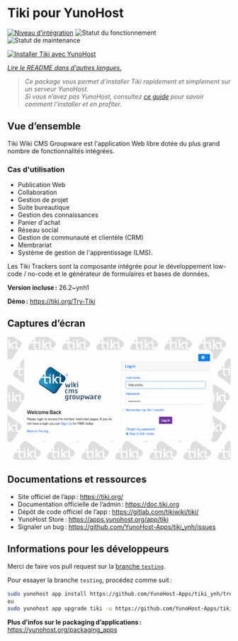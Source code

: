 <!--
Nota bene : ce README est automatiquement généré par <https://github.com/YunoHost/apps/tree/master/tools/readme_generator>
Il NE doit PAS être modifié à la main.
-->

# Tiki pour YunoHost

[![Niveau d’intégration](https://dash.yunohost.org/integration/tiki.svg)](https://ci-apps.yunohost.org/ci/apps/tiki/) ![Statut du fonctionnement](https://ci-apps.yunohost.org/ci/badges/tiki.status.svg) ![Statut de maintenance](https://ci-apps.yunohost.org/ci/badges/tiki.maintain.svg)

[![Installer Tiki avec YunoHost](https://install-app.yunohost.org/install-with-yunohost.svg)](https://install-app.yunohost.org/?app=tiki)

*[Lire le README dans d'autres langues.](./ALL_README.md)*

> *Ce package vous permet d’installer Tiki rapidement et simplement sur un serveur YunoHost.*  
> *Si vous n’avez pas YunoHost, consultez [ce guide](https://yunohost.org/install) pour savoir comment l’installer et en profiter.*

## Vue d’ensemble

Tiki Wiki CMS Groupware est l'application Web libre dotée du plus grand nombre de fonctionnalités intégrées.

### Cas d'utilisation
- Publication Web
- Collaboration
- Gestion de projet
- Suite bureautique
- Gestion des connaissances
- Panier d'achat
- Réseau social
- Gestion de communauté et clientèle (CRM)
- Membrariat
- Système de gestion de l'apprentissage (LMS).

Les Tiki Trackers sont la composante intégrée pour le développement low-code / no-code et le générateur de formulaires et bases de données.


**Version incluse :** 26.2~ynh1

**Démo :** <https://tiki.org/Try-Tiki>

## Captures d’écran

![Capture d’écran de Tiki](./doc/screenshots/Screenshot.png)

## Documentations et ressources

- Site officiel de l’app : <https://tiki.org/>
- Documentation officielle de l’admin : <https://doc.tiki.org>
- Dépôt de code officiel de l’app : <https://gitlab.com/tikiwiki/tiki/>
- YunoHost Store : <https://apps.yunohost.org/app/tiki>
- Signaler un bug : <https://github.com/YunoHost-Apps/tiki_ynh/issues>

## Informations pour les développeurs

Merci de faire vos pull request sur la [branche `testing`](https://github.com/YunoHost-Apps/tiki_ynh/tree/testing).

Pour essayer la branche `testing`, procédez comme suit :

```bash
sudo yunohost app install https://github.com/YunoHost-Apps/tiki_ynh/tree/testing --debug
ou
sudo yunohost app upgrade tiki -u https://github.com/YunoHost-Apps/tiki_ynh/tree/testing --debug
```

**Plus d’infos sur le packaging d’applications :** <https://yunohost.org/packaging_apps>
